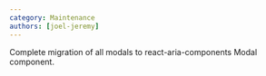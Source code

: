 ```yaml
---
category: Maintenance
authors: [joel-jeremy]
---
```


Complete migration of all modals to react-aria-components Modal component.
